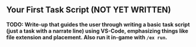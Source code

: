 Your First Task Script (NOT YET WRITTEN)
----------------------

**TODO: Write-up that guides the user through writing a basic task script (just a task with a narrate line) using VS-Code, emphasizing things like file extension and placement. Also run it in-game with `/ex run`.**
